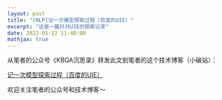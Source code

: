 ```yaml
---
layout: post
title: "[NLP]记一次模型探索过程（百度的UIE）"
excerpt: "这是一篇针对UIE的探索记录"
date: 2022-05-22 11:40:00
mathjax: true
---
```


从笔者的公众号《KBQA沉思录》转发此文到笔者的这个技术博客（小破站）：

[记一次模型探索过程（百度的UIE）](https://mp.weixin.qq.com/s?__biz=MzU2MTY2ODEzNA==&mid=2247484211&idx=1&sn=87add0b1707afe88c19aa0591b021dc7&chksm=fc740a7acb03836cb17fb58e59d8930ac414eb2ee5b1024c5509181f28686d988b0d03c78c07&token=1793488826&lang=zh_CN#rd)


欢迎关注笔者的公众号和技术博客～

